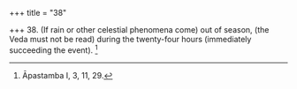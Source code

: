 +++
title = "38"

+++
38. (If rain or other celestial phenomena come) out of season, (the Veda must not be read) during the twenty-four hours (immediately succeeding the event). [^27] 


[^27]:  Āpastamba I, 3, 11, 29.

